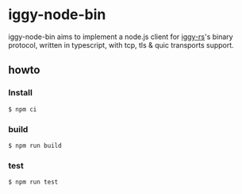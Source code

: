 # iggy-node-bin

iggy-node-bin aims to implement a node.js client for [iggy-rs](https://iggy.rs/)'s binary protocol, written in typescript, with tcp, tls & quic transports support.

## howto

### Install
```
$ npm ci
```

### build 

```
$ npm run build
```

### test 

```
$ npm run test
```

